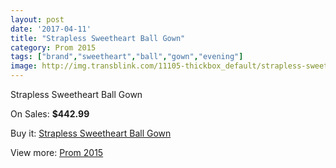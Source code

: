 ```yaml
---
layout: post
date: '2017-04-11'
title: "Strapless Sweetheart Ball Gown"
category: Prom 2015
tags: ["brand","sweetheart","ball","gown","evening"]
image: http://img.transblink.com/11105-thickbox_default/strapless-sweetheart-ball-gown.jpg
---
```

Strapless Sweetheart Ball Gown

On Sales: **$442.99**
<a href="https://www.transblink.com/en/prom-2015/3612-strapless-sweetheart-ball-gown.html"><amp-img layout="responsive" width="600" height="600" src="//img.transblink.com/11105-thickbox_default/strapless-sweetheart-ball-gown.jpg" alt="Strapless Sweetheart Ball Gown 0" /></a>
<a href="https://www.transblink.com/en/prom-2015/3612-strapless-sweetheart-ball-gown.html"><amp-img layout="responsive" width="600" height="600" src="//img.transblink.com/11108-thickbox_default/strapless-sweetheart-ball-gown.jpg" alt="Strapless Sweetheart Ball Gown 1" /></a>
<a href="https://www.transblink.com/en/prom-2015/3612-strapless-sweetheart-ball-gown.html"><amp-img layout="responsive" width="600" height="600" src="//img.transblink.com/11107-thickbox_default/strapless-sweetheart-ball-gown.jpg" alt="Strapless Sweetheart Ball Gown 2" /></a>
<a href="https://www.transblink.com/en/prom-2015/3612-strapless-sweetheart-ball-gown.html"><amp-img layout="responsive" width="600" height="600" src="//img.transblink.com/11106-thickbox_default/strapless-sweetheart-ball-gown.jpg" alt="Strapless Sweetheart Ball Gown 3" /></a>

Buy it: [Strapless Sweetheart Ball Gown](https://www.transblink.com/en/prom-2015/3612-strapless-sweetheart-ball-gown.html "Strapless Sweetheart Ball Gown")

View more: [Prom 2015](https://www.transblink.com/en/10-prom-2015 "Prom 2015")